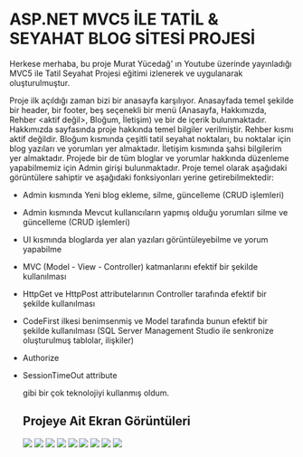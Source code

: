 # ASP.NET MVC5 İLE TATİL & SEYAHAT BLOG SİTESİ PROJESİ

Herkese merhaba, bu proje Murat Yücedağ' ın Youtube üzerinde yayınladığı MVC5 ile Tatil Seyahat Projesi eğitimi izlenerek ve uygulanarak oluşturulmuştur.

Proje ilk açıldığı zaman bizi bir anasayfa karşılıyor. Anasayfada temel şekilde bir header, bir footer, beş seçenekli bir menü (Anasayfa, Hakkımızda, Rehber <aktif değil>, Bloğum, İletişim) ve bir de içerik bulunmaktadır. Hakkımızda sayfasında proje hakkında temel bilgiler verilmiştir. Rehber kısmı aktif değildir. Bloğum kısmında çeşitli tatil seyahat noktaları, bu noktalar için blog yazıları ve yorumları yer almaktadır. İletişim kısmında şahsi bilgilerim yer almaktadır. Projede bir de tüm bloglar ve yorumlar hakkında düzenleme yapabilmemiz için Admin girişi bulunmaktadır. Proje temel olarak aşağıdaki görüntülere sahiptir ve aşağıdaki fonksiyonları yerine getirebilmektedir:

- Admin kısmında Yeni blog ekleme, silme, güncelleme (CRUD işlemleri)
- Admin kısmında Mevcut kullanıcıların yapmış olduğu yorumları silme ve güncelleme (CRUD işlemleri)
- UI kısmında bloglarda yer alan yazıları görüntüleyebilme ve yorum yapabilme
- MVC (Model - View - Controller) katmanlarını efektif bir şekilde kullanılması
- HttpGet ve HttpPost attributelarının Controller tarafında efektif bir şekilde kullanılması
- CodeFirst ilkesi benimsenmiş ve Model tarafında bunun efektif bir şekilde kullanılması (SQL Server Management Studio ile senkronize oluşturulmuş tablolar, ilişkiler)
- Authorize
- SessionTimeOut attribute

  gibi bir çok teknolojiyi kullanmış oldum.

  ## Projeye Ait Ekran Görüntüleri

  <img src="https://i.hizliresim.com/na0y8yx.png"></img>
  <img src="https://i.hizliresim.com/f80sv9n.png"></img>
  <img src="https://i.hizliresim.com/lio7ond.png"></img>
  <img src="https://i.hizliresim.com/4jhor9k.png"></img>
  <img src="https://i.hizliresim.com/7fokto9.png"></img>
  <img src="https://i.hizliresim.com/shh4o78.png"></img>
  <img src="https://i.hizliresim.com/54h69ir.png"></img>
  <img src="https://i.hizliresim.com/7tgvu9a.png"></img>
  <img src="https://i.hizliresim.com/6ee345p.png"></img>

  
